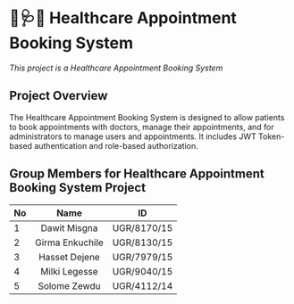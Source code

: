 # 🏥🩺💉 **Healthcare Appointment Booking System**
*This project is a Healthcare Appointment Booking System*

## Project Overview
The Healthcare Appointment Booking System is designed to allow patients to book appointments with doctors, manage their appointments, and for administrators to manage users and appointments. It includes JWT Token-based authentication and role-based authorization.
## Group Members for Healthcare Appointment Booking System Project


| No | Name            | ID         |
|----|:---------------:|:----------:|
| 1  | Dawit Misgna    | UGR/8170/15|
| 2  | Girma Enkuchile | UGR/8130/15|
| 3  | Hasset Dejene   | UGR/7979/15|
| 4  | Milki Legesse   | UGR/9040/15|
| 5  | Solome Zewdu    | UGR/4112/14|
